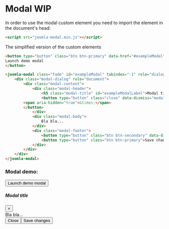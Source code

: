 # Modal WIP

In order to use the modal custom element you need to import the element in the document's head:
```html
<script src="joomla-modal.min.js"></script>
```

The simplified version of the custom elements
```html
<button type="button" class="btn btn-primary" data-href="#exampleModal">
Launch demo modal
</button>

<joomla-modal class="fade" id="exampleModal" tabindex="-1" role="dialog" aria-labelledby="exampleModalLabel" aria-hidden="true">
	<div class="modal-dialog" role="document">
		<div class="modal-content">
			<div class="modal-header">
				<h5 class="modal-title" id="exampleModalLabel">Modal title</h5>
				<button type="button" class="close" data-dismiss="modal" aria-label="Close">
		<span aria-hidden="true">&times;</span>
		</button>
			</div>
			<div class="modal-body">
				Bla bla...
			</div>
			<div class="modal-footer">
				<button type="button" class="btn btn-secondary" data-dismiss="modal">Close</button>
				<button type="button" class="btn btn-primary">Save changes</button>
			</div>
		</div>
	</div>
</joomla-modal>
```

### Modal demo:

<div class="mermaid"><button type="button" class="btn btn-primary" data-href="#exampleModal">Launch demo modal</button><joomla-modal class="fade" id="exampleModal" tabindex="-1" role="dialog" aria-labelledby="exampleModalLabel" aria-hidden="true"><div class="modal-dialog" role="document"><div class="modal-content"><div class="modal-header"><h5 class="modal-title" id="exampleModalLabel">Modal title</h5><button type="button" class="close" data-dismiss="modal" aria-label="Close"><span aria-hidden="true">&times;</span></button></div><div class="modal-body">Bla bla...</div><div class="modal-footer"><button type="button" class="btn btn-secondary" data-dismiss="modal">Close</button><button type="button" class="btn btn-primary">Save changes</button></div></div></div></joomla-modal></div>
